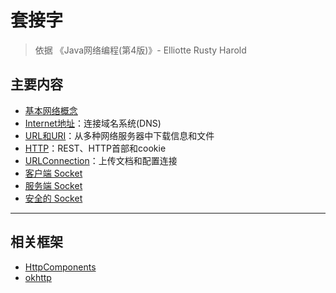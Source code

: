 #   套接字

>   依据 《Java网络编程(第4版)》- Elliotte Rusty Harold

##  主要内容
-   [基本网络概念](1411.md)
-   [Internet地址](1421.md)：连接域名系统(DNS)
-   [URL和URI](1431.md)：从多种网络服务器中下载信息和文件
-   [HTTP](1441.md)：REST、HTTP首部和cookie
-   [URLConnection](1451.md)：上传文档和配置连接
-   [客户端 Socket](1461.md)
-   [服务端 Socket](1471.md)
-   [安全的 Socket](1481.md)

----


##  相关框架
-   [HttpComponents](http://hc.apache.org/)
-   [okhttp](https://square.github.io/okhttp/)